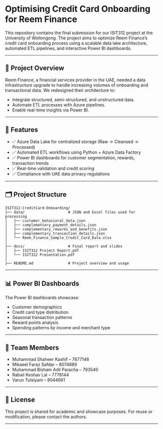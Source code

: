 # Optimising Credit Card Onboarding for Reem Finance

This repository contains the final submission for our ISIT312 project at the University of Wollongong. The project aims to optimize Reem Finance’s credit card onboarding process using a scalable data lake architecture, automated ETL pipelines, and interactive Power BI dashboards.

---

## 📌 Project Overview

Reem Finance, a financial services provider in the UAE, needed a data infrastructure upgrade to handle increasing volumes of onboarding and transactional data. We redesigned their architecture to:

- Integrate structured, semi-structured, and unstructured data.
- Automate ETL processes with Azure pipelines.
- Enable real-time insights via Power BI.

---

## 🧩 Features

- ✅ Azure Data Lake for centralized storage (Raw → Cleansed → Processed)
- ✅ Automated ETL workflows using Python + Azure Data Factory
- ✅ Power BI dashboards for customer segmentation, rewards, transaction trends
- ✅ Real-time validation and credit scoring
- ✅ Compliance with UAE data privacy regulations

---

## 🗂️ Project Structure

```
ISIT312-CreditCard-Onboarding/
├── data/                    # JSON and Excel files used for processing
│   ├── customer_behavioral_data.json
│   ├── complementary_payment_details.json
│   ├── complementary_rewards_and_benefits.json
│   ├── complementary_transaction_details.json
│   └── Reem_Finance_Sample_Credit_Card_Data.xlsx
│
├── docs/                    # Final report and slides
│   ├── ISIT312 Project Report.pdf
│   └── ISIT312 Presentation.pdf
│
├── README.md                # Project overview and usage
```

---

## 📊 Power BI Dashboards

The Power BI dashboards showcase:
- Customer demographics
- Credit card type distribution
- Seasonal transaction patterns
- Reward points analysis
- Spending patterns by income and merchant type

---

## 👥 Team Members

- Muhammad Shaheer Kashif – 7877146  
- Mikaeel Faraz Safdar – 8074689  
- Muhammad Bisham Adil Paracha – 793540  
- Rabail Keshav Lal – 7778144  
- Varun Tulsiyani – 8044661  

---

## 📜 License

This project is shared for academic and showcase purposes. For reuse or modification, please contact the authors.

---
